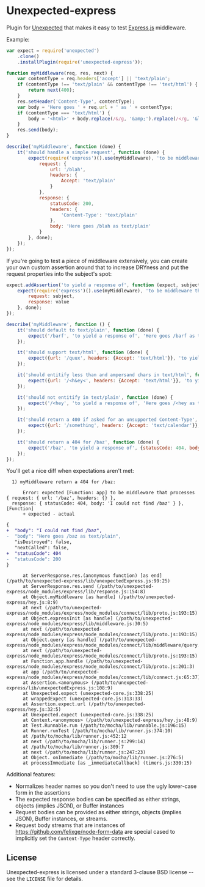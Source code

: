 Unexpected-express
==================

Plugin for [Unexpected](https://github.com/sunesimonsen/) that makes it easy to test [Express.js](https://github.com/visionmedia/express/) middleware.

Example:

```javascript
var expect = require('unexpected')
    .clone()
    .installPlugin(require('unexpected-express'));

function myMiddleware(req, res, next) {
    var contentType = req.headers['accept'] || 'text/plain';
    if (contentType !== 'text/plain' && contentType !== 'text/html') {
        return next(400);
    }
    res.setHeader('Content-Type', contentType);
    var body = 'Here goes ' + req.url + ' as ' + contentType;
    if (contentType === 'text/html') {
        body = '<html>' + body.replace(/&/g, '&amp;').replace(/</g, '&lt;') + '</html>';
    }
    res.send(body);
}

describe('myMiddleware', function (done) {
    it('should handle a simple request', function (done) {
        expect(require('express')().use(myMiddleware), 'to be middleware that processes', {
            request: {
                url: '/blah',
                headers: {
                    Accept: 'text/plain'
                }
            },
            response: {
                statusCode: 200,
                headers: {
                    'Content-Type': 'text/plain'
                },
                body: 'Here goes /blah as text/plain'
            }
        }, done);
    });
});
```

If you're going to test a piece of middleware extensively, you can create your
own custom assertion around that to increase DRYness and put the request
properties into the subject's spot:

```javascript
expect.addAssertion('to yield a response of', function (expect, subject, value, done) {
    expect(require('express')().use(myMiddleware), 'to be middleware that processes', {
        request: subject,
        response: value
    }, done);
});

describe('myMiddleware', function () {
    it('should default to text/plain', function (done) {
        expect('/barf', 'to yield a response of', 'Here goes /barf as text/plain', done);
    });

    it('should support text/html', function (done) {
        expect({url: '/quux', headers: {Accept: 'text/html'}}, 'to yield a response of', '<html>Here goes /quux as text/html</html>', done);
    });

    it('should entitify less than and ampersand chars in text/html', function (done) {
        expect({url: '/<h&ey<', headers: {Accept: 'text/html'}}, 'to yield a response of', '<html>Here goes /&lt;h&amp;ey&lt; as text/html</html>', done);
    });

    it('should not entitify in text/plain', function (done) {
        expect('/<hey', 'to yield a response of', 'Here goes /<hey as text/plain', done);
    });

    it('should return a 400 if asked for an unsupported Content-Type', function (done) {
        expect({url: '/something', headers: {Accept: 'text/calendar'}}, 'to yield a response of', {statusCode: 400, errorPassedToNext: true}, done);
    });

    it('should return a 404 for /baz', function (done) {
        expect('/baz', 'to yield a response of', {statusCode: 404, body: 'I could not find /baz'}, done);
    });
});
```

You'll get a nice diff when expectations aren't met:

```
  1) myMiddleware return a 404 for /baz:

      Error: expected [Function: app] to be middleware that processes { request: { url: '/baz', headers: {} },
  response: { statusCode: 404, body: 'I could not find /baz' } }, [Function]
      + expected - actual
```
```diff
{
+  "body": "I could not find /baz",
-  "body": "Here goes /baz as text/plain",
   "isDestroyed": false,
   "nextCalled": false,
+  "statusCode": 404
-  "statusCode": 200
}
```
```
      at ServerResponse.res.(anonymous function) [as end] (/path/to/unexpected-express/lib/unexpectedExpress.js:99:25)
      at ServerResponse.res.send (/path/to/unexpected-express/node_modules/express/lib/response.js:154:8)
      at Object.myMiddleware [as handle] (/path/to/unexpected-express/hey.js:8:9)
      at next (/path/to/unexpected-express/node_modules/express/node_modules/connect/lib/proto.js:193:15)
      at Object.expressInit [as handle] (/path/to/unexpected-express/node_modules/express/lib/middleware.js:30:5)
      at next (/path/to/unexpected-express/node_modules/express/node_modules/connect/lib/proto.js:193:15)
      at Object.query [as handle] (/path/to/unexpected-express/node_modules/express/node_modules/connect/lib/middleware/query.js:45:5)
      at next (/path/to/unexpected-express/node_modules/express/node_modules/connect/lib/proto.js:193:15)
      at Function.app.handle (/path/to/unexpected-express/node_modules/express/node_modules/connect/lib/proto.js:201:3)
      at app (/path/to/unexpected-express/node_modules/express/node_modules/connect/lib/connect.js:65:37)
      at Assertion.<anonymous> (/path/to/unexpected-express/lib/unexpectedExpress.js:108:9)
      at Unexpected.expect (unexpected-core.js:338:25)
      at wrappedExpect (unexpected-core.js:313:33)
      at Assertion.expect.url (/path/to/unexpected-express/hey.js:32:5)
      at Unexpected.expect (unexpected-core.js:338:25)
      at Context.<anonymous> (/path/to/unexpected-express/hey.js:48:9)
      at Test.Runnable.run (/path/to/mocha/lib/runnable.js:196:15)
      at Runner.runTest (/path/to/mocha/lib/runner.js:374:10)
      at /path/to/mocha/lib/runner.js:452:12
      at next (/path/to/mocha/lib/runner.js:299:14)
      at /path/to/mocha/lib/runner.js:309:7
      at next (/path/to/mocha/lib/runner.js:247:23)
      at Object._onImmediate (/path/to/mocha/lib/runner.js:276:5)
      at processImmediate [as _immediateCallback] (timers.js:330:15)
```

Additional features:

* Normalizes header names so you don't need to use the ugly lower-case form in the assertions
* The expected response bodies can be specified as either strings, objects (implies JSON), or Buffer instances
* Request bodies can be provided as either strings, objects (implies JSON), Buffer instances, or streams.
* Request body streams that are instances of https://github.com/felixge/node-form-data are special cased to implicitly set the `Content-Type` header correctly.

License
-------

Unexpected-express is licensed under a standard 3-clause BSD license
-- see the `LICENSE` file for details.
